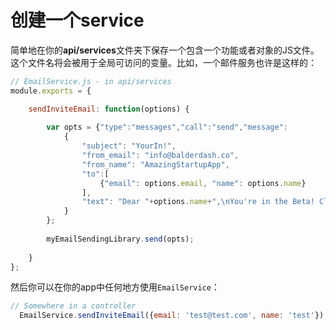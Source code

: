# 创建一个service
简单地在你的**api/services**文件夹下保存一个包含一个功能或者对象的JS文件。这个文件名将会被用于全局可访问的变量。比如，一个邮件服务也许是这样的：

```javascript
// EmailService.js - in api/services
module.exports = {

    sendInviteEmail: function(options) {
    
        var opts = {"type":"messages","call":"send","message":
            {
                "subject": "YourIn!",
                "from_email": "info@balderdash.co",
                "from_name": "AmazingStartupApp",
                "to":[
                    {"email": options.email, "name": options.name}
                ],
                "text": "Dear "+options.name+",\nYou're in the Beta! Click <insert link> to verify your account"
            }
        };
    
        myEmailSendingLibrary.send(opts);
        
    }
};
```

然后你可以在你的app中任何地方使用`EmailService`：

```javascript
// Somewhere in a controller
  EmailService.sendInviteEmail({email: 'test@test.com', name: 'test'});
```

<docmeta name="displayName" value="Creating a Service">
